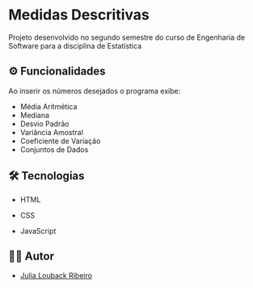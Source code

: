 # Medidas Descritivas

Projeto desenvolvido no segundo semestre do curso de Engenharia de Software para a disciplina de Estatística

## ⚙ Funcionalidades

Ao inserir os números desejados o programa exibe:
- Média Aritmética
- Mediana
- Desvio Padrão
- Variância Amostral
- Coeficiente de Variação 
- Conjuntos de Dados


## 🛠 Tecnologias 

- HTML

- CSS

- JavaScript

  

## 👩‍💻 Autor

- [Julia Louback Ribeiro](https://github.com/JuliaLouback)


